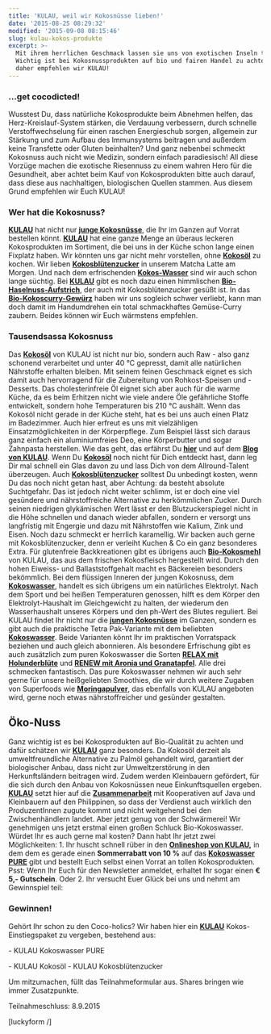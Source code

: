 ```yaml
---
title: 'KULAU, weil wir Kokosnüsse lieben!'
date: '2015-08-25 08:29:32'
modified: '2015-09-08 08:15:46'
slug: kulau-kokos-produkte
excerpt: >-
  Mit ihrem herrlichen Geschmack lassen sie uns von exotischen Inseln träumen.
  Wichtig ist bei Kokosnussprodukten auf bio und fairen Handel zu achten und
  daher empfehlen wir KULAU!
---
```


### ...get cocodicted!

Wusstest Du, dass natürliche Kokosprodukte beim Abnehmen helfen, das Herz-Kreislauf-System stärken, die Verdauung verbessern, durch schnelle Verstoffwechselung für einen raschen Energieschub sorgen, allgemein zur Stärkung und zum Aufbau des Immunsystems beitragen und außerdem keine Transfette oder Gluten beinhalten? Und ganz nebenbei schmeckt Kokosnuss auch nicht wie Medizin, sondern einfach paradiesisch! All diese Vorzüge machen die exotische Riesennuss zu einem wahren Hero für die Gesundheit, aber achtet beim Kauf von Kokosprodukten bitte auch darauf, dass diese aus nachhaltigen, biologischen Quellen stammen. Aus diesem Grund empfehlen wir Euch KULAU!

### Wer hat die Kokosnuss?

[**KULAU**](http://www.kulau.de/) hat nicht nur **[junge Kokosnüsse](http://www.kulau.de/9-junge-kokosnuesse)**, die Ihr im Ganzen auf Vorrat bestellen könnt. **[KULAU](http://www.kulau.de/)** hat eine ganze Menge an überaus leckeren Kokosprodukten im Sortiment, die bei uns in der Küche schon lange einen Fixplatz haben. Wir könnten uns gar nicht mehr vorstellen, ohne **[Kokosöl](http://www.kulau.de/kokosoel)** zu kochen. Wir lieben **[Kokosblütenzucker](http://www.kulau.de/kokosbluetenzucker)** in unserem Matcha Latte am Morgen. Und nach dem erfrischenden **[Kokos-Wasser](http://www.kulau.de/kokoswasser)** sind wir auch schon lange süchtig. Bei **[KULAU](http://www.kulau.de/)** gibt es noch dazu einen himmlischen **[Bio-Haselnuss-Aufstrich](http://www.kulau.de/kulau-nuss)**, der auch mit Kokosblütenzucker gesüßt ist. In das **[Bio-Kokoscurry-Gewürz](http://www.kulau.de/bio-kokoscurry)** haben wir uns sogleich schwer verliebt, kann man doch damit im Handumdrehen ein total schmackhaftes Gemüse-Curry zaubern. Beides können wir Euch wärmstens empfehlen. [<!-- Image removed (no copyright): kulau-kokosprodukte-collage-640x243.jpg -->](https://www.veganblatt.com/i/kulau-kokosprodukte-collage.jpg)

### Tausendsassa Kokosnuss

Das **[Kokosöl](http://www.kulau.de/kokosoel)** von KULAU ist nicht nur bio, sondern auch Raw - also ganz schonend verarbeitet und unter 40 °C gepresst, damit alle natürlichen Nährstoffe erhalten bleiben. Mit seinem feinen Geschmack eignet es sich damit auch hervorragend für die Zubereitung von Rohkost-Speisen und -Desserts. Das cholesterinfreie Öl eignet sich aber auch für die warme Küche, da es beim Erhitzen nicht wie viele andere Öle gefährliche Stoffe entwickelt, sondern hohe Temperaturen bis 210 °C aushält. Wenn das Kokosöl nicht gerade in der Küche steht, hat es bei uns auch einen Platz im Badezimmer. Auch hier erfreut es uns mit vielzähligen Einsatzmöglichkeiten in der Körperpflege. Zum Beispiel lässt sich daraus ganz einfach ein aluminiumfreies Deo, eine Körperbutter und sogar Zahnpasta herstellen. Wie das geht, das erfährst Du **[hier](https://www.veganblatt.com/zero-waste-badezimmer)** und auf dem **[Blog von KULAU](http://www.kokosnussblog.de/kokosprodukte/kokosol)**. Wenn Du **[Kokosöl](http://www.kulau.de/kokosoel)** noch nicht für Dich entdeckt hast, dann leg Dir mal schnell ein Glas davon zu und lass Dich von dem Allround-Talent überzeugen. Auch **[Kokosblütenzucker](http://www.kulau.de/kokosbluetenzucker)** solltest Du unbedingt kosten, wenn Du das noch nicht getan hast, aber Achtung: da besteht absolute Suchtgefahr. Das ist jedoch nicht weiter schlimm, ist er doch eine viel gesündere und nährstoffreiche Alternative zu herkömmlichen Zucker. Durch seinen niedrigen glykämischen Wert lässt er den Blutzuckerspiegel nicht in die Höhe schnellen und danach wieder abfallen, sondern er versorgt uns langfristig mit Engergie und dazu mit Nährstoffen wie Kalium, Zink und Eisen. Noch dazu schmeckt er herrlich karamellig. Wir backen auch gerne mit Kokosblütenzucker, denn er verleiht Kuchen & Co ein ganz besonderes Extra. Für glutenfreie Backkreationen gibt es übrigens auch **[Bio-Kokosmehl](http://www.kulau.de/kokosmehl)** von KULAU, das aus dem frischen Kokosfleisch hergestellt wird. Durch den hohen Eiweiss- und Ballaststoffgehalt macht es Bäckereien besonders bekömmlich. Bei dem flüssigen Inneren der jungen Kokosnuss, dem **[Kokoswasser](http://www.kulau.de/kokoswasser)**, handelt es sich übrigens um ein natürliches Elektrolyt. Nach dem Sport und bei heißen Temperaturen genossen, hilft es dem Körper den Elektrolyt-Haushalt im Gleichgewicht zu halten, der wiederum den Wasserhaushalt unseres Körpers und den ph-Wert des Blutes reguliert. Bei KULAU findet Ihr nicht nur die **[jungen Kokosnüsse](http://www.kulau.de/9-junge-kokosnuesse)** im Ganzen, sondern es gibt auch die praktische Tetra Pak-Variante mit dem beliebten **[Kokoswasser](http://www.kulau.de/kokoswasser)**. Beide Varianten könnt Ihr im praktischen Vorratspack beziehen und auch gleich abonnieren. Als besondere Erfrischung gibt es auch zusätzlich zum puren Kokoswasser die Sorten **[RELAX mit Holunderblüte](http://www.kulau.de/12x-bio-kokoswasser-relax)** und **[RENEW mit Aronia und Granatapfel](http://www.kulau.de/12x-bio-kokoswasser-renew)**. Alle drei schmecken fantastisch. Das pure Kokoswasser nehmen wir auch sehr gerne für unsere heißgeliebten Smoothies, die wir durch weitere Zugaben von Superfoods wie **[Moringapulver](http://www.kulau.de/detox-pulver)**, das ebenfalls von KULAU angeboten wird, gerne noch etwas nährstoffreicher und gesünder gestalten. [<!-- Image removed (no copyright): kulau-collage-2-640x262.jpg -->](https://www.veganblatt.com/i/kulau-collage-2.jpg)

## Öko-Nuss

Ganz wichtig ist es bei Kokosprodukten auf Bio-Qualität zu achten und dafür schätzen wir **[KULAU](http://www.kulau.de/)** ganz besonders. Da Kokosöl derzeit als umweltfreundliche Alternative zu Palmöl gehandelt wird, garantiert der biologischer Anbau, dass nicht zur Umweltzerstörung in den Herkunftsländern beitragen wird. Zudem werden Kleinbauern gefördert, für die sich durch den Anbau von Kokosnüssen neue Einkunftsquellen ergeben. **[KULAU](http://www.kulau.de/philosophie)** setzt hier auf die **[Zusammenarbeit](http://www.kulau.de/partner)** mit Kooperativen auf Java und Kleinbauern auf den Philippinen, so dass der Verdienst auch wirklich den ProduzentInnen zugute kommt und nicht weitgehend bei den Zwischenhändlern landet. Aber jetzt genug von der Schwärmerei! Wir genehmigen uns jetzt erstmal einen großen Schluck Bio-Kokoswasser. Würdet Ihr es auch gerne mal kosten? Dann habt Ihr jetzt zwei Möglichkeiten: 1. Ihr huscht schnell rüber in den **[Onlineshop von KULAU](http://www.kulau.de/onlineshop),** in dem dem es gerade einen **Sommerrabatt von 10 %** auf das **[Kokoswasser PURE](http://www.kulau.de/kokoswasser)** gibt und bestellt Euch selbst einen Vorrat an tollen Kokosprodukten. Psst: Wenn Ihr Euch für den Newsletter anmeldet, erhaltet Ihr sogar einen **€ 5,- Gutschein**. Oder 2. Ihr versucht Euer Glück bei uns und nehmt am Gewinnspiel teil:

### Gewinnen!

Gehört Ihr schon zu den Coco-holics? Wir haben hier ein **[KULAU](http://www.kulau.de/)** Kokos-Einstiegspaket zu vergeben, bestehend aus:

\- KULAU Kokoswasser PURE

\- KULAU Kokosöl - KULAU Kokosblütenzucker

Um mitzumachen, füllt das Teilnahmeformular aus. Shares bringen wie immer Zusatzpunkte.

Teilnahmeschluss: 8.9.2015

\[luckyform /\]
